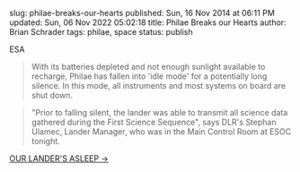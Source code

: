 slug: philae-breaks-our-hearts
published: Sun, 16 Nov 2014 at 06:11 PM
updated: Sun, 06 Nov 2022 05:02:18 
title: Philae Breaks our Hearts
author: Brian Schrader
tags: philae, space
status: publish

ESA
> With its batteries depleted and not enough sunlight available to recharge, Philae has fallen into 'idle mode' for a potentially long silence. In this mode, all instruments and most systems on board are shut down.

> "Prior to falling silent, the lander was able to transmit all science data gathered during the First Science Sequence", says DLR's Stephan Ulamec, Lander Manager, who was in the Main Control Room at ESOC tonight.

[OUR LANDER'S ASLEEP &#8594;](http://blogs.esa.int/rosetta/2014/11/15/our-landers-asleep/)